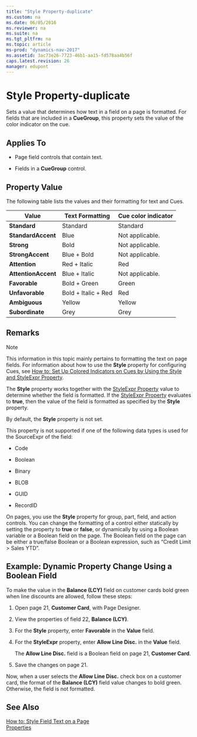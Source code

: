 ```yaml
---
title: "Style Property-duplicate"
ms.custom: na
ms.date: 06/05/2016
ms.reviewer: na
ms.suite: na
ms.tgt_pltfrm: na
ms.topic: article
ms-prod: "dynamics-nav-2017"
ms.assetid: 3ac73e26-7723-46b1-aa15-fd578aa4b56f
caps.latest.revision: 26
manager: edupont
---
```

# Style Property-duplicate
Sets a value that determines how text in a field on a page is formatted. For fields that are included in a **CueGroup**, this property sets the value of the color indicator on the cue.  
  
## Applies To  
  
-   Page field controls that contain text.  
  
-   Fields in a **CueGroup** control.  
  
## Property Value  
 The following table lists the values and their formatting for text and Cues.  
  
|Value|Text Formatting|Cue color indicator|  
|-----------|---------------------|-------------------------|  
|**Standard**|Standard|Standard|  
|**StandardAccent**|Blue|Not applicable.|  
|**Strong**|Bold|Not applicable.|  
|**StrongAccent**|Blue \+ Bold|Not applicable.|  
|**Attention**|Red \+ Italic|Red|  
|**AttentionAccent**|Blue \+ Italic|Not applicable.|  
|**Favorable**|Bold \+ Green|Green|  
|**Unfavorable**|Bold \+ Italic \+ Red|Red|  
|**Ambiguous**|Yellow|Yellow|  
|**Subordinate**|Grey|Grey|  
  
## Remarks  
  
> [!NOTE]  
>  This information in this topic mainly pertains to formatting the text on page fields. For information about how to use the **Style** property for configuring Cues, see [How to: Set Up Colored Indicators on Cues by Using the Style and StyleExpr Property](How%20to:%20Set%20Up%20Colored%20Indicators%20on%20Cues%20by%20Using%20the%20Style%20and%20StyleExpr%20Property.md).  
  
 The **Style** property works together with the [StyleExpr Property](StyleExpr-Property.md) value to determine whether the field is formatted. If the [StyleExpr Property](StyleExpr-Property.md) evaluates to **true**, then the value of the field is formatted as specified by the **Style** property.  
  
 By default, the **Style** property is not set.  
  
 This property is not supported if one of the following data types is used for the SourceExpr of the field:  
  
-   Code  
  
-   Boolean  
  
-   Binary  
  
-   BLOB  
  
-   GUID  
  
-   RecordID  
  
 On pages, you use the **Style** property for group, part, field, and action controls. You can change the formatting of a control either statically by setting the property to **true** or **false**, or dynamically by using a Boolean variable or a Boolean field on the page. The Boolean field on the page can be either a true\/false Boolean or a Boolean expression, such as “Credit Limit \> Sales YTD”.  
  
## Example: Dynamic Property Change Using a Boolean Field  
 To make the value in the **Balance \(LCY\)** field on customer cards bold green when line discounts are allowed, follow these steps:  
  
1.  Open page 21, **Customer Card**, with Page Designer.  
  
2.  View the properties of field 22, **Balance \(LCY\)**.  
  
3.  For the **Style** property, enter **Favorable** in the **Value** field.  
  
4.  For the **StyleExpr** property, enter **Allow Line Disc.** in the **Value** field.  
  
     The **Allow Line Disc.** field is a Boolean field on page 21, **Customer Card**.  
  
5.  Save the changes on page 21.  
  
 Now, when a user selects the **Allow Line Disc.** check box on a customer card, the format of the **Balance \(LCY\)** field value changes to bold green. Otherwise, the field is not formatted.  
  
## See Also  
 [How to: Style Field Text on a Page](How%20to:%20Style%20Field%20Text%20on%20a%20Page.md)   
 [Properties](Properties.md)